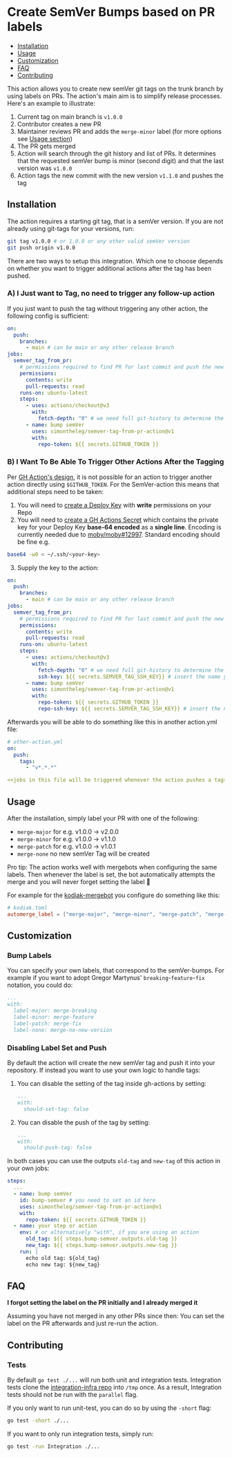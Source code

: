 # Create SemVer Bumps based on PR labels

- [Installation](#installation)
- [Usage](#usage)
- [Customization](#customization)
- [FAQ](#FAQ)
- [Contributing](#contributing)

This action allows you to create new semVer git tags on the trunk branch by using labels on PRs.
The action's main aim is to simplify release processes. Here's an example to illustrate:

1. Current tag on main branch is `v1.0.0`
2. Contributor creates a new PR
3. Maintainer reviews PR and adds the `merge-minor` label (for more options see [Usage section](##Usage))
4. The PR gets merged
5. Action will search through the git history and list of PRs. It determines that the requested semVer bump is minor (second digit) and that the last version was `v1.0.0`
6. Action tags the new commit with the new version `v1.1.0` and pushes the tag

## Installation

The action requires a starting git tag, that is a semVer version. If you are not already using git-tags for your versions, run:

```sh
git tag v1.0.0 # or 1.0.0 or any other valid semVer version
git push origin v1.0.0
```

There are two ways to setup this integration. Which one to choose depends on whether you want to trigger additional actions after the tag has been pushed.

### A) I Just want to Tag, no need to trigger any follow-up action

If you just want to push the tag without triggering any other action, the following config is sufficient:

```yaml
on:
  push:
    branches:
      - main # can be main or any other release branch
jobs:
  semver_tag_from_pr:
    # permissions required to find PR for last commit and push the new tag
    permissions:
      contents: write
      pull-requests: read
    runs-on: ubuntu-latest
    steps:
      - uses: actions/checkout@v3
        with:
          fetch-depth: "0" # we need full git-history to determine the last semVer tag
      - name: bump semVer
        uses: simontheleg/semver-tag-from-pr-action@v1
        with:
          repo-token: ${{ secrets.GITHUB_TOKEN }}
```

### B) I Want To Be Able To Trigger Other Actions After the Tagging

Per [GH Action's design](https://docs.github.com/en/actions/using-workflows/triggering-a-workflow#triggering-a-workflow-from-a-workflow), it is not possible for an action to trigger another action directly using `$GITHUB_TOKEN`.
For the SemVer-action this means that additional steps need to be taken:

  1. You will need to [create a Deploy Key](https://docs.github.com/en/developers/overview/managing-deploy-keys#deploy-keys) with **write** permissions on your Repo
  2. You will need to [create a GH Actions Secret](https://docs.github.com/en/actions/security-guides/encrypted-secrets#creating-encrypted-secrets-for-a-repository) which contains the private key for your Deploy Key **base-64 encoded** as a **single line**. Encoding is currently needed due to [moby/moby#12997](https://github.com/moby/moby/issues/12997). Standard encoding should be fine e.g.
  ```sh
  base64 -w0 < ~/.ssh/<your-key>
  ```
  3. Supply the key to the action:

```yaml
on:
  push:
    branches:
      - main # can be main or any other release branch
jobs:
  semver_tag_from_pr:
    # permissions required to find PR for last commit and push the new tag
    permissions:
      contents: write
      pull-requests: read
    runs-on: ubuntu-latest
    steps:
      - uses: actions/checkout@v3
        with:
          fetch-depth: "0" # we need full git-history to determine the last semVer tag
          ssh-key: ${{ secrets.SEMVER_TAG_SSH_KEY}} # insert the name you gave the GH secret
      - name: bump semVer
        uses: simontheleg/semver-tag-from-pr-action@v1
        with:
          repo-token: ${{ secrets.GITHUB_TOKEN }}
          repo-ssh-key: ${{ secrets.SEMVER_TAG_SSH_KEY}} # insert the name you gave the GH secret
```

Afterwards you will be able to do something like this in another action.yml file:

```yaml
# other-action.yml
on:
  push:
    tags:
      - "v*.*.*"

<<jobs in this file will be triggered whenever the action pushes a tag>>
```

## Usage

After the installation, simply label your PR with one of the following:

- `merge-major` for e.g. v1.0.0 -> v2.0.0
- `merge-minor` for e.g. v1.0.0 -> v1.1.0
- `merge-patch` for e.g. v1.0.0 -> v1.0.1
- `merge-none` no new semVer Tag will be created

Pro tip: The action works well with mergebots when configuring the same labels. Then whenever the label is set, the bot automatically attempts the merge and you will never forget setting the label 🙌

For example for the [kodiak-mergebot](https://kodiakhq.com/) you configure do something like this:

```toml
# kodiak.toml
automerge_label = ["merge-major", "merge-minor", "merge-patch", "merge-none"]
```

## Customization

### Bump Labels

You can specify your own labels, that correspond to the semVer-bumps. For example if you want to adopt Gregor Martynus' `breaking`-`feature`-`fix` notation, you could do:

```yaml
...
with:
  label-major: merge-breaking
  label-minor: merge-feature
  label-patch: merge-fix
  label-none: merge-no-new-version
```

### Disabling Label Set and Push

By default the action will create the new semVer tag and push it into your repository. If instead you want to use your own logic to handle tags:

1. You can disable the setting of the tag inside gh-actions by setting:

    ```yaml
    ...
    with:
      should-set-tag: false
    ```

2. You can disable the push of the tag by setting:

    ```yaml
    ...
    with:
      should-push-tag: false
    ```

In both cases you can use the outputs `old-tag` and `new-tag` of this action in your own jobs:

```yaml
steps:
  ...
  - name: bump semVer
    id: bump-semver # you need to set an id here
    uses: simontheleg/semver-tag-from-pr-action@v1
    with:
      repo-token: ${{ secrets.GITHUB_TOKEN }}
  - name: your step or action
    env: # or alternatively "with", if you are using an action
      old_tag: ${{ steps.bump-semver.outputs.old-tag }}
      new_tag: ${{ steps.bump-semver.outputs.new-tag }}
    run: |
      echo old tag: ${old_tag}
      echo new tag: ${new_tag}
```

## FAQ

**I forgot setting the label on the PR initially and I already merged it**

Assuming you have not merged in any other PRs since then: You can set the label on the PR afterwards and just re-run the action.

## Contributing

### Tests

By default `go test ./...` will run both unit and integration tests. Integration tests clone the [integration-infra repo](https://github.com/SimonTheLeg/semver-tag-from-pr-integration-infra) into `/tmp` once.
As a result, Integration tests should not be run with the `parallel` flag.

If you only want to run unit-test, you can do so by using the `-short` flag:

```sh
go test -short ./...
```

If you want to only run integration tests, simply run:

```sh
go test -run Integration ./...
```
